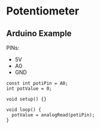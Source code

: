 # Potentiometer

## Arduino Example

PINs:
- 5V
- A0
- GND

```arduino
const int potiPin = A0;
int potValue = 0;

void setup() {}

void loop() {
  potValue = analogRead(potiPin);
}
```
